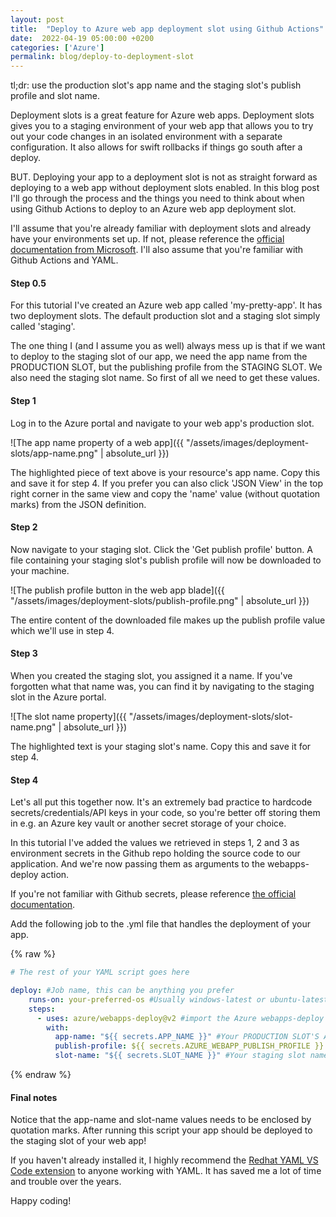 ```yaml
---
layout: post
title:  "Deploy to Azure web app deployment slot using Github Actions"
date:  2022-04-19 05:00:00 +0200
categories: ['Azure']
permalink: blog/deploy-to-deployment-slot
---
```


tl;dr: use the production slot's app name and the staging slot's publish profile and slot name.

Deployment slots is a great feature for Azure web apps. Deployment slots gives you to a staging environment of your web app that allows you to try
out your code changes in an isolated environment with a separate configuration. It also allows for swift rollbacks if things go south after a deploy.

BUT. Deploying your app to a deployment slot is not as straight forward as deploying to a web app without deployment slots enabled. In this blog
post I'll go through the process and the things you need to think about when using Github Actions to deploy to an Azure web app deployment slot.

I'll assume that you're already familiar with deployment slots and already have your environments set up. If not,  please reference the
[official documentation from Microsoft][slots-documentation]. I'll also assume that you're familiar with Github Actions and YAML.

<h4>Step 0.5</h4>

For this tutorial I've created an Azure web app called 'my-pretty-app'. It has two deployment slots. The default production slot and a staging slot
simply called 'staging'.

The one thing I (and I assume you as well) always mess up is that if we want to deploy to the staging slot of our app, we need the app name from the
PRODUCTION SLOT, but the publishing profile from the STAGING SLOT. We also need the staging slot name. So first of all we need to get these values.


<h4>Step 1</h4>

Log in to the Azure portal and navigate to your web app's production slot.

![The app name property of a web app]({{ "/assets/images/deployment-slots/app-name.png" | absolute_url }})

The highlighted piece of text above is your resource's app name. Copy this and save it for step 4. If you prefer you can also click 'JSON View' in the
top right corner in the same view and copy the 'name' value (without quotation marks) from the JSON definition.


<h4>Step 2</h4>

Now navigate to your staging slot. Click the 'Get publish profile' button. A file containing your staging slot's publish profile will now be downloaded
to your machine.

![The publish profile button in the web app blade]({{ "/assets/images/deployment-slots/publish-profile.png" | absolute_url }})

The entire content of the downloaded file makes up the publish profile value which we'll use in step 4.


<h4>Step 3</h4>

When you created the staging slot, you assigned it a name. If you've forgotten what that name was, you can find it by navigating to the staging slot in
the Azure portal.

![The slot name property]({{ "/assets/images/deployment-slots/slot-name.png" | absolute_url }})

The highlighted text is your staging slot's name. Copy this and save it for step 4.


<h4>Step 4</h4>

Let's all put this together now. It's an extremely bad practice to hardcode secrets/credentials/API keys in your code, so you're better off storing them
in e.g. an Azure key vault or another secret storage of your choice.

In this tutorial I've added the values we retrieved in steps 1, 2 and 3 as environment secrets in the Github repo holding the source code to our application.
And we're now passing them as arguments to the webapps-deploy action.

If you're not familiar with Github secrets, please reference [the official documentation][secrets-documentation].

Add the following job to the .yml file that handles the deployment of your app.

{% raw %}
``` yaml
# The rest of your YAML script goes here

deploy: #Job name, this can be anything you prefer
    runs-on: your-preferred-os #Usually windows-latest or ubuntu-latest
    steps:
      - uses: azure/webapps-deploy@v2 #import the Azure webapps-deploy action v2
        with:
          app-name: "${{ secrets.APP_NAME }}" #Your PRODUCTION SLOT'S APP NAME goes here
          publish-profile: ${{ secrets.AZURE_WEBAPP_PUBLISH_PROFILE }} #Your STAGING SLOT'S PUBLISH PROFILE goes here
          slot-name: "${{ secrets.SLOT_NAME }}" #Your staging slot name goes here
```
{% endraw %}

<h4>Final notes</h4>

Notice that the app-name and slot-name values needs to be enclosed by quotation marks. After running this script your app should be deployed to the staging slot of
your web app!

If you haven't already installed it, I highly recommend the [Redhat YAML VS Code extension][redhat-yaml] to anyone working with YAML. It has saved me a lot of time and
trouble over the years.

Happy coding!

[slots-documentation]: https://docs.microsoft.com/en-us/azure/app-service/deploy-staging-slots
[secrets-documentation]: https://docs.github.com/en/actions/security-guides/encrypted-secrets
[redhat-yaml]: https://marketplace.visualstudio.com/items?itemName=redhat.vscode-yaml